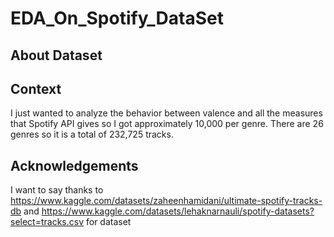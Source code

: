 # EDA_On_Spotify_DataSet

## About Dataset

## Context
I just wanted to analyze the behavior between valence and all the measures that Spotify API gives so I got approximately 10,000 per genre. There are 26 genres so it is a total of 232,725 tracks.

## Acknowledgements
I want to say thanks to https://www.kaggle.com/datasets/zaheenhamidani/ultimate-spotify-tracks-db  and 
https://www.kaggle.com/datasets/lehaknarnauli/spotify-datasets?select=tracks.csv for dataset

